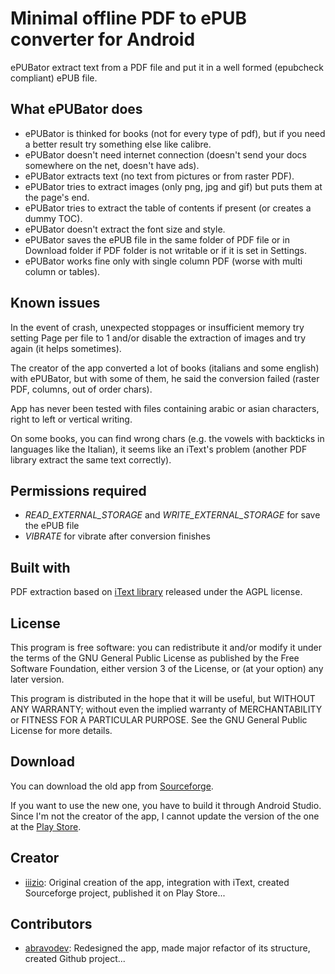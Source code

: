 # Minimal offline PDF to ePUB converter for Android

ePUBator extract text from a PDF file and put it in a well formed (epubcheck compliant) ePUB file.

## What ePUBator does
- ePUBator is thinked for books (not for every type of pdf), but if you need a better result try something else like calibre.
- ePUBator doesn't need internet connection (doesn't send your docs somewhere on the net, doesn't have ads).
- ePUBator extracts text (no text from pictures or from raster PDF).
- ePUBator tries to extract images (only png, jpg and gif) but puts them at the page's end.
- ePUBator tries to extract the table of contents if present (or creates a dummy TOC).
- ePUBator doesn't extract the font size and style.
- ePUBator saves the ePUB file in the same folder of PDF file or in Download folder if PDF folder is not writable or if it is set in Settings.
- ePUBator works fine only with single column PDF (worse with multi column or tables).

## Known issues
In the event of crash, unexpected stoppages or insufficient memory try setting Page per file to 1 and/or disable the extraction of images and try again (it helps sometimes).

The creator of the app converted a lot of books (italians and some english) with ePUBator, but with some of them, he said the conversion failed (raster PDF, columns, out of order chars).

App has never been tested with files containing arabic or asian characters, right to left or vertical writing.

On some books, you can find wrong chars (e.g. the vowels with backticks in languages like the Italian), it seems like an iText's problem (another PDF library extract the same text correctly).

## Permissions required
- *READ_EXTERNAL_STORAGE* and *WRITE_EXTERNAL_STORAGE* for save the ePUB file
- *VIBRATE* for vibrate after conversion finishes

## Built with
PDF extraction based on [iText library](http://itextpdf.com/) released under the AGPL license.

## License
This program is free software: you can redistribute it and/or modify it under the terms of the GNU General Public License as published by the Free Software Foundation, either version 3 of the License, or (at your option) any later version.

This program is distributed in the hope that it will be useful, but WITHOUT ANY WARRANTY; without even the implied warranty of MERCHANTABILITY or FITNESS FOR A PARTICULAR PURPOSE.  See the GNU General Public License for more details.

## Download
You can download the old app from [Sourceforge](https://sourceforge.net/p/epubator/home/Home/).

If you want to use the new one, you have to build it through Android Studio.
Since I'm not the creator of the app, I cannot update the version of the one at the [Play Store](https://play.google.com/store/apps/details?id=it.iiizio.epubator).

## Creator
- [iiizio](https://sourceforge.net/u/iiizio/): Original creation of the app, integration with iText, created Sourceforge project, published it on Play Store...

## Contributors
- [abravodev](https://github.com/abravodev/): Redesigned the app, made major refactor of its structure, created Github project...